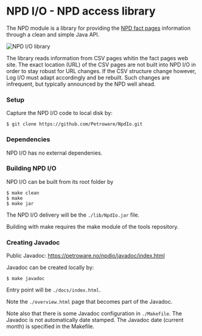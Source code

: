 # NPD I/O - NPD access library #

The NPD module is a library for providing the [NPD fact pages](http://factpages.npd.no/factpages/)
information through a clean and simple Java API.

![NPD I/O library](https://petroware.no/images/NpdIoBox.250.png)

The library reads information from CSV pages whitin the fact pages web site.
The exact location (URL) of the CSV pages are not built into NPD I/O in order
to stay robust for URL changes. If the CSV structure change however, Log I/O
must adapt accordingly and be rebuilt. Such changes are infrequent, but typically
announced by the NPD well ahead.


### Setup ###

Capture the NPD I/O code to local disk by:

```
$ git clone https://github.com/Petroware/NpdIo.git
```


### Dependencies ###

NPD I/O has no external dependenies.


### Building NPD I/O ###

NPD I/O can be built from its root folder by

```
$ make clean
$ make
$ make jar
```

The NPD I/O delivery will be the `./lib/NpdIo.jar` file.

Building with make requires the make module of the tools repository.


### Creating Javadoc ###

Public Javadoc: https://petroware.no/npdio/javadoc/index.html

Javadoc can be created locally by:

```
$ make javadoc
```

Entry point will be `./docs/index.html`.

Note the `./overview.html` page that becomes part of the Javadoc.

Note also that there is some Javadoc configuration in `./Makefile`. The Javadoc is not
automatically date stamped. The Javadoc date (current month) is specified in the Makefile.
